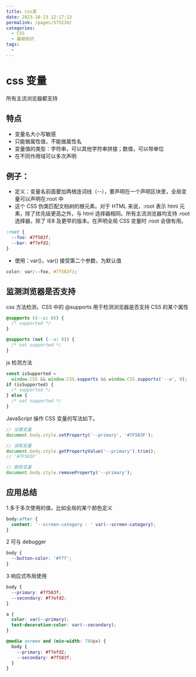 ```yaml
---
title: css变
date: 2023-10-23 12:17:13
permalink: /pages/57523d/
categories:
  - CSS
  - 基础知识
tags:
  -
---
```


# css 变量

所有主流浏览器都支持

## 特点

- 变量名大小写敏感
- 只能做属性值，不能做属性名
- 变量值的类型：字符串，可以其他字符串拼接；数值，可以带单位
- 在不同作用域可以多次声明

## 例子：

- 定义：变量名前面要加两根连词线（--），要声明在一个声明区块里，全局变量可以声明在:root 中
- 这个 CSS 伪类匹配文档树的根元素。对于 HTML 来说，:root 表示 html 元素，除了优先级更高之外，与 html 选择器相同。所有主流浏览器均支持 :root 选择器，除了 IE8 及更早的版本。在声明全局 CSS 变量时 :root 会很有用。

```css
:root {
  --foo: #7f583f;
  --bar: #f7efd2;
}
```

- 使用：var()，var() 接受第二个参数，为默认值

```css
color: var(--foo, #7f583f);
```

## 监测浏览器是否支持

css 方法检测，CSS 中的 @supports 用于检测浏览器是否支持 CSS 的某个属性

```css
@supports ((--a: 0)) {
  /* supported */
}

@supports (not (--a: 0)) {
  /* not supported */
}
```

js 检测方法

```js
const isSupported =
  window.CSS && window.CSS.supports && window.CSS.supports('--a', 0);
if (isSupported) {
  /* supported */
} else {
  /* not supported */
}
```

JavaScript 操作 CSS 变量的写法如下。

```js
// 设置变量
document.body.style.setProperty('--primary', '#7F583F');

// 读取变量
document.body.style.getPropertyValue('--primary').trim();
// '#7F583F'

// 删除变量
document.body.style.removeProperty('--primary');
```

## 应用总结

1.多于多次使用的值，比如全局的某个颜色定义

```css
body:after {
  content: '--screen-category : ' var(--screen-category);
}
```

2 可与 debugger

```css
body {
  --button-color: '#fff';
}
```

3 响应式布局使用

```css
body {
  --primary: #7f583f;
  --secondary: #f7efd2;
}

a {
  color: var(--primary);
  text-decoration-color: var(--secondary);
}

@media screen and (min-width: 768px) {
  body {
    --primary: #f7efd2;
    --secondary: #7f583f;
  }
}
```
